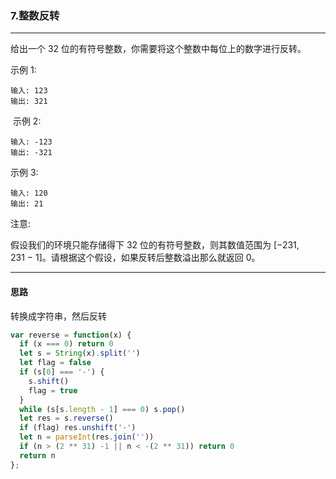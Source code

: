 ### 7.整数反转

---

给出一个 32 位的有符号整数，你需要将这个整数中每位上的数字进行反转。

示例 1:
```
输入: 123
输出: 321
```
 示例 2:
```
输入: -123
输出: -321
```
示例 3:
```
输入: 120
输出: 21
```
注意:

假设我们的环境只能存储得下 32 位的有符号整数，则其数值范围为 [−231,  231 − 1]。请根据这个假设，如果反转后整数溢出那么就返回 0。

---

#### 思路

转换成字符串，然后反转

``` js
var reverse = function(x) {
  if (x === 0) return 0
  let s = String(x).split('')
  let flag = false
  if (s[0] === '-') {
    s.shift()
    flag = true
  }
  while (s[s.length - 1] === 0) s.pop()
  let res = s.reverse()
  if (flag) res.unshift('-')
  let n = parseInt(res.join(''))
  if (n > (2 ** 31) -1 || n < -(2 ** 31)) return 0
  return n
};
```
